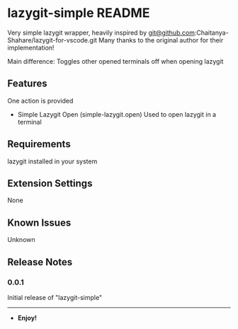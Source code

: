# lazygit-simple README

Very simple lazygit wrapper, heavily inspired by git@github.com:Chaitanya-Shahare/lazygit-for-vscode.git
Many thanks to the original author for their implementation!

Main difference:
Toggles other opened terminals off when opening lazygit

## Features

One action is provided

- Simple Lazygit Open (simple-lazygit.open)
  Used to open lazygit in a terminal

## Requirements

lazygit installed in your system

## Extension Settings

None

## Known Issues

Unknown

## Release Notes

### 0.0.1

Initial release of "lazygit-simple"

---

- **Enjoy!**
